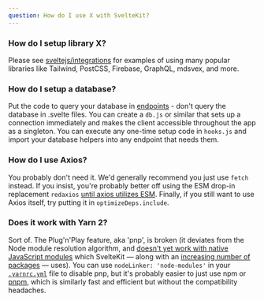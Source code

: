 ```yaml
---
question: How do I use X with SvelteKit?
---
```


### How do I setup library X?

Please see [sveltejs/integrations](https://github.com/sveltejs/integrations#sveltekit) for examples of using many popular libraries like Tailwind, PostCSS, Firebase, GraphQL, mdsvex, and more.

### How do I setup a database?

Put the code to query your database in [endpoints](../docs#routing-endpoints) - don't query the database in .svelte files. You can create a `db.js` or similar that sets up a connection immediately and makes the client accessible throughout the app as a singleton. You can execute any one-time setup code in `hooks.js` and import your database helpers into any endpoint that needs them.

### How do I use Axios?

You probably don't need it. We'd generally recommend you just use `fetch` instead. If you insist, you're probably better off using the ESM drop-in replacement `redaxios` [until axios utilizes ESM](https://github.com/axios/axios/issues/1879). Finally, if you still want to use Axios itself, try putting it in `optimizeDeps.include`.

### Does it work with Yarn 2?

Sort of. The Plug'n'Play feature, aka 'pnp', is broken (it deviates from the Node module resolution algorithm, and [doesn't yet work with native JavaScript modules](https://github.com/yarnpkg/berry/issues/638) which SvelteKit — along with an [increasing number of packages](https://blog.sindresorhus.com/get-ready-for-esm-aa53530b3f77) — uses). You can use `nodeLinker: 'node-modules'` in your [`.yarnrc.yml`](https://yarnpkg.com/configuration/yarnrc#nodeLinker) file to disable pnp, but it's probably easier to just use npm or [pnpm](https://pnpm.io/), which is similarly fast and efficient but without the compatibility headaches.
